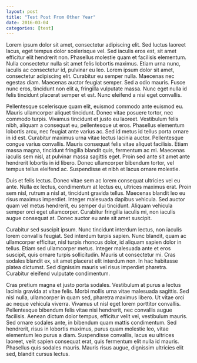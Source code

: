 ```yaml
---
layout: post
title: "Test Post From Other Year"
date: 2016-03-04
categories: [test]
---
```


Lorem ipsum dolor sit amet, consectetur adipiscing elit. Sed luctus laoreet lacus, eget tempus dolor scelerisque vel. Sed iaculis eros est, sit amet efficitur elit hendrerit non. Phasellus molestie quam et facilisis elementum. Nulla consectetur nulla sit amet felis lobortis maximus. Etiam urna nunc, iaculis ac consectetur id, pulvinar eu leo. Lorem ipsum dolor sit amet, consectetur adipiscing elit. Curabitur eu semper nulla. Maecenas nec egestas diam. Maecenas auctor feugiat semper. Sed a odio mauris. Fusce nunc eros, tincidunt non elit a, fringilla vulputate massa. Nunc eget nulla id felis tincidunt placerat semper et est. Nunc eleifend a nisi eget convallis.

Pellentesque scelerisque quam elit, euismod commodo ante euismod eu. Mauris ullamcorper aliquet tincidunt. Donec vitae posuere tortor, nec commodo turpis. Vivamus tincidunt et justo eu laoreet. Vestibulum felis nibh, aliquam a consequat eu, pellentesque ut eros. Phasellus elementum lobortis arcu, nec feugiat ante varius ac. Sed id metus id tellus porta ornare in id est. Curabitur maximus urna vitae lectus lacinia auctor. Pellentesque congue varius convallis. Mauris consequat felis vitae aliquet facilisis. Etiam massa magna, tincidunt fringilla blandit quis, fermentum ac mi. Maecenas iaculis sem nisl, at pulvinar massa sagittis eget. Proin sed ante sit amet ante hendrerit lobortis in id libero. Donec ullamcorper bibendum tortor, vel tempus tellus eleifend ac. Suspendisse et nibh et lacus ornare molestie.

Duis et felis lectus. Donec vitae sem ac lorem consequat ultricies vel eu ante. Nulla ex lectus, condimentum at lectus eu, ultrices maximus erat. Proin sem nisl, rutrum a nisl at, tincidunt gravida tellus. Maecenas blandit leo eu risus maximus imperdiet. Integer malesuada dapibus vehicula. Sed auctor quam vel metus hendrerit, eu semper dui tincidunt. Aliquam vehicula semper orci eget ullamcorper. Curabitur fringilla iaculis mi, non iaculis augue consequat at. Donec auctor eu ante sit amet suscipit.

Curabitur sed suscipit ipsum. Nunc tincidunt interdum lectus, non iaculis lorem convallis feugiat. Sed interdum turpis sapien. Nunc blandit, quam ac ullamcorper efficitur, nisl turpis rhoncus dolor, id aliquam sapien dolor in tellus. Etiam sed ullamcorper metus. Integer malesuada ante et eros suscipit, quis ornare turpis sollicitudin. Mauris ut consectetur mi. Cras sodales blandit ex, sit amet placerat elit interdum non. In hac habitasse platea dictumst. Sed dignissim mauris vel risus imperdiet pharetra. Curabitur eleifend vulputate condimentum.

Cras pretium magna et justo porta sodales. Vestibulum at purus a lectus lacinia gravida at vitae felis. Morbi mollis urna vitae malesuada sagittis. Sed nisl nulla, ullamcorper in quam sed, pharetra maximus libero. Ut vitae orci ac neque vehicula viverra. Vivamus ut nisl eget lorem porttitor convallis. Pellentesque bibendum felis vitae nisi hendrerit, nec convallis augue facilisis. Aenean dictum dolor tempus, efficitur velit vel, vestibulum mauris. Sed ornare sodales ante, in bibendum quam mattis condimentum. Sed hendrerit, risus in lobortis maximus, purus quam molestie leo, vitae elementum leo purus a diam. Suspendisse convallis, lacus eu ultrices laoreet, velit sapien consequat erat, quis fermentum elit nulla id mauris. Phasellus quis sodales mauris. Mauris risus augue, dignissim ultricies elit sed, blandit cursus lectus.